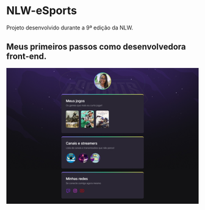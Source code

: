 # NLW-eSports
Projeto desenvolvido durante a 9ª edição da NLW.

## Meus primeiros passos como desenvolvedora front-end.

<img src="./assets/resultadoFinal.png" />

